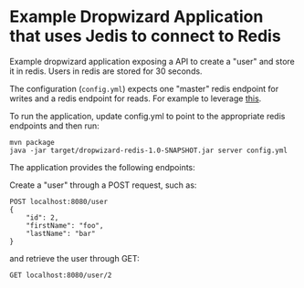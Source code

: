 # Example Dropwizard Application that uses Jedis to connect to Redis

Example dropwizard application exposing a API to create a "user" and store it in redis.
Users in redis are stored for 30 seconds.

The configuration (`config.yml`) expects one "master" redis endpoint for writes and a redis endpoint for reads.
For example to leverage [this](https://aws.amazon.com/about-aws/whats-new/2019/06/amazon-elasticache-launches-reader-endpoint-for-redis/).

To run the application, update config.yml to point to the appropriate redis endpoints and then run:

```$xslt
mvn package
java -jar target/dropwizard-redis-1.0-SNAPSHOT.jar server config.yml
```
 
The application provides the following endpoints:

Create a "user" through a POST request, such as:


```
POST localhost:8080/user
{
    "id": 2,
    "firstName": "foo",
    "lastName": "bar"
}
```

and retrieve the user through GET:

```
GET localhost:8080/user/2
```

